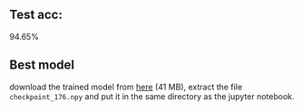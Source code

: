 ## Test acc: 
94.65%
## Best model
download the trained model from [here](https://drive.google.com/file/d/1A3oFbzdxCIGmO7upQ50Yh0jxt2reteyX/view?usp=sharing) (41 MB), extract the file `checkpoint_176.npy` and put it in the same directory as the jupyter notebook.